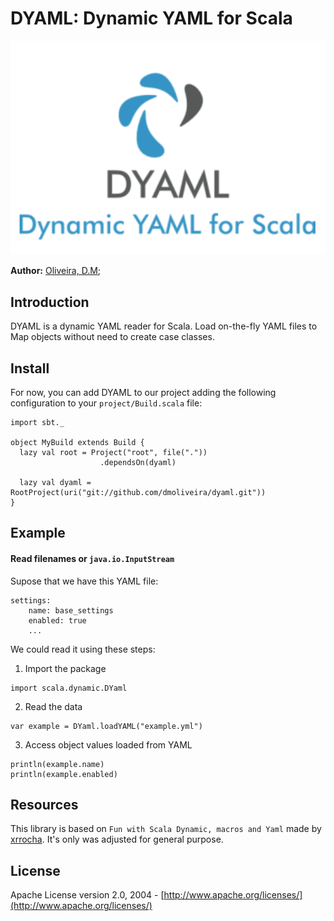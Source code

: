 # DYAML: Dynamic YAML for Scala
![DYAML Logo](https://github.com/dmoliveira/dyaml/blob/master/.img/dyml.png)

**Author:** [Oliveira, D.M](https://br.linkedin.com/in/dmztheone);

## Introduction
DYAML is a dynamic YAML reader for Scala. Load on-the-fly YAML files to Map objects without need to create case classes.

## Install
For now, you can add DYAML to our project adding the following configuration to your ```project/Build.scala``` file:
```
import sbt._

object MyBuild extends Build {
  lazy val root = Project("root", file("."))
                    .dependsOn(dyaml)

  lazy val dyaml = RootProject(uri("git://github.com/dmoliveira/dyaml.git"))
}
```

## Example
#### Read filenames or ```java.io.InputStream```

Supose that we have this YAML file:

```
settings:
    name: base_settings
    enabled: true
    ...
```

We could read it using these steps:  
  1. Import the package
  ```
  import scala.dynamic.DYaml
  ```

  2. Read the data
  ```
  var example = DYaml.loadYAML("example.yml")
  ```

  3. Access object values  loaded from YAML
  ```
  println(example.name)
  println(example.enabled)
  ```

## Resources
This library is based on ```Fun with Scala Dynamic, macros and Yaml``` made by [xrrocha](https://github.com/xrrocha/sdynamic). It's only was adjusted for general purpose.  

## License
Apache License version 2.0, 2004 - [http://www.apache.org/licenses/](http://www.apache.org/licenses/)
